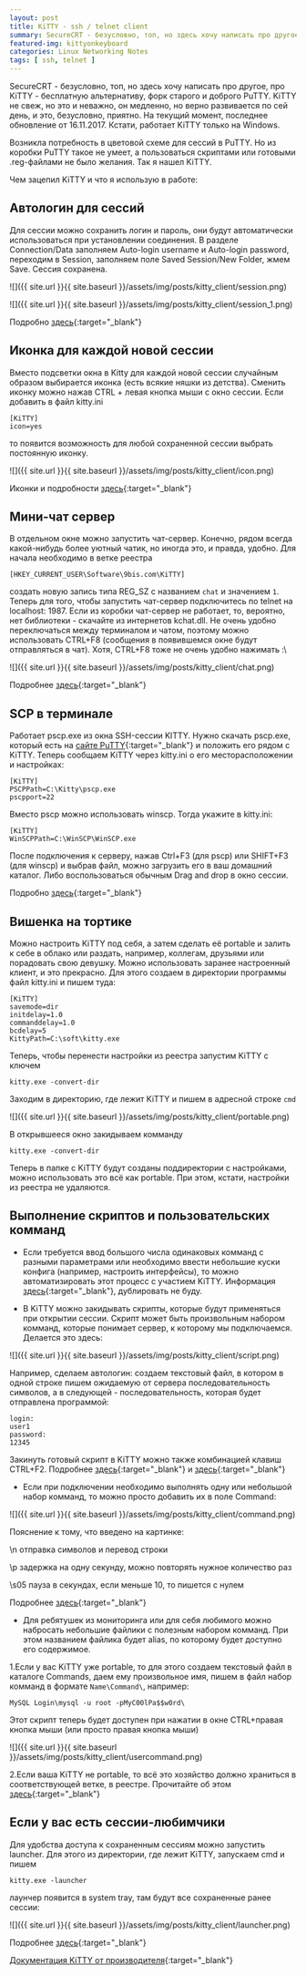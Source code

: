 ```yaml
---
layout: post
title: KiTTY - ssh / telnet client
summary: SecureCRT - безусловно, топ, но здесь хочу написать про другое, про KiTTY - бесплатную альтернативу, форк старого и доброго PuTTY. KiTTY не свеж, но это и неважно, он медленно, но верно развивается по сей день, и это, безусловно, приятно. На текущий момент, последнее обновление от 16.11.2017. Кстати, работает KiTTY только на Windows.
featured-img: kittyonkeyboard
categories: Linux Networking Notes
tags: [ ssh, telnet ]
---
```

SecureCRT - безусловно, топ, но здесь хочу написать про другое, про KiTTY - бесплатную альтернативу, форк старого и доброго PuTTY. KiTTY не свеж, но это и неважно, он медленно, но верно развивается по сей день, и это, безусловно, приятно. На текущий момент, последнее обновление от 16.11.2017. Кстати, работает KiTTY только на Windows.

Возникла потребность в цветовой схеме для сессий в PuTTY. Но из коробки PuTTY такое не умеет, а пользоваться скриптами или готовыми .reg-файлами не было желания. Так я нашел KiTTY.

Чем зацепил KiTTY и что я использую в работе:

Автологин для сессий
---------------------

Для сессии можно сохранить логин и пароль, они будут автоматически использоваться при установлении соединения. В разделе Connection/Data заполняем Auto-login username и Auto-login password, переходим в Session, заполняем поле Saved Session/New Folder, жмем Save. Сессия сохранена.

![]({{ site.url }}{{ site.baseurl }}/assets/img/posts/kitty_client/session.png)

![]({{ site.url }}{{ site.baseurl }}/assets/img/posts/kitty_client/session_1.png)

Подробно [здесь](http://www.9bis.net/kitty/?page=Automatic%20password&zone=ru){:target="_blank"}

Иконка для каждой новой сессии
------------------------------

Вместо подсветки окна в Kitty для каждой новой сессии случайным образом выбирается иконка (есть всякие няшки из детства). Сменить иконку можно нажав CTRL + левая кнопка мыши с окно сессии.
Если добавить в файл kitty.ini 
```
[KiTTY]
icon=yes
```
то появится возможность для любой сохраненной сессии выбрать постоянную иконку. 

![]({{ site.url }}{{ site.baseurl }}/assets/img/posts/kitty_client/icon.png)

Иконки и подробности [здесь](http://www.9bis.net/kitty/?page=folks&zone=ru){:target="_blank"}

Мини-чат сервер
---------------

В отдельном окне можно запустить чат-сервер. Конечно, рядом всегда какой-нибудь более уютный чатик, но иногда это, и правда, удобно.
Для начала необходимо в ветке реестра 
```
[HKEY_CURRENT_USER\Software\9bis.com\KiTTY]
```
создать новую запись типа REG_SZ с названием `chat` и значением `1`.
Теперь для того, чтобы запустить чат-сервер подключитесь по telnet на localhost: 1987.
Если из коробки чат-сервер не работает, то, вероятно, нет библиотеки - скачайте из интернетов kchat.dll.
Не очень удобно переключаться между терминалом и чатом, поэтому можно использовать CTRL+F8 (сообщения в появившемся окне будут отправляться в чат). Хотя, CTRL+F8 тоже не очень удобно нажимать :\

![]({{ site.url }}{{ site.baseurl }}/assets/img/posts/kitty_client/chat.png)

Подробнее [здесь](http://www.9bis.net/kitty/?page=Chat&zone=ru){:target="_blank"}

SCP в терминале
----------------

Работает pscp.exe из окна SSH-сессии KITTY. Нужно скачать pscp.exe, который есть на [сайте PuTTY](https://www.chiark.greenend.org.uk/~sgtatham/putty/latest.html){:target="_blank"} и положить его рядом с KiTTY. Теперь сообщаем KiTTY через kitty.ini о его месторасположении и настройках:
```
[KiTTY]
PSCPPath=C:\Kitty\pscp.exe 
pscpport=22
```
Вместо pscp можно использовать winscp. Тогда укажите в kitty.ini:
```
[KiTTY]
WinSCPPath=C:\WinSCP\WinSCP.exe
```
После подключения к серверу, нажав Ctrl+F3 (для pscp) или SHIFT+F3 (для winscp) и выбрав файл, можно загрузить его в ваш домашний каталог. Либо воспользоваться обычным Drag and drop в окно сессии.

Подробно [здесь](http://www.9bis.net/kitty/index.php?page=pscp%20and%20WinSCP%20integration){:target="_blank"}

Вишенка на тортике
------------------

Можно настроить KiTTY под себя, а затем сделать её portable и залить к себе в облако или раздать, например, коллегам, друзьями или порадовать свою девушку.
Можно использовать заранее настроенный клиент, и это прекрасно.
Для этого создаем в директории программы файл kitty.ini и пишем туда:
```
[KiTTY]
savemode=dir
initdelay=1.0
commanddelay=1.0
bcdelay=5
KittyPath=C:\soft\kitty.exe
```
Теперь, чтобы перенести настройки из реестра запустим KiTTY с ключем
```
kitty.exe -convert-dir
```
Заходим в директорию, где лежит KiTTY и пишем в адресной строке `cmd`

![]({{ site.url }}{{ site.baseurl }}/assets/img/posts/kitty_client/portable.png)

В открывшееся окно закидываем комманду
```
kitty.exe -convert-dir
```
Теперь в папке с KiTTY будут созданы поддиректории с настройками, можно использовать это всё как portable. При этом, кстати, настройки из реестра не удаляются.

Выполнение скриптов и пользовательских комманд
----------------------------------------------

* Если требуется ввод большого числа одинаковых комманд с разными параметрами или необходимо ввести небольшие куски конфига (например, настроить интерфейсы), то можно автоматизировать этот процесс с участием KiTTY.
Информация [здесь](https://habr.com/post/180281/){:target="_blank"}, дублировать не буду.

* В KiTTY можно закидывать скрипты, которые будут применяться при открытии сессии. Скрипт может быть произвольным набором комманд, которые понимает сервер, к которому мы подключаемся. Делается это здесь:

![]({{ site.url }}{{ site.baseurl }}/assets/img/posts/kitty_client/script.png)

Например, сделаем автологин: создаем текстовый файл, в котором в одной строке пишем ожидаемую от сервера последовательность символов, а в следующей - последовательность, которая будет отправлена программой:
```
login:
user1
password:
12345
```
Закинуть готовый скрипт в KiTTY можно также комбинацией клавиш CTRL+F2.
Подробнее [здесь](http://www.9bis.net/kitty/?page=Logon%20script&zone=ru){:target="_blank"} и [здесь](http://www.9bis.net/kitty/?page=Local%20script&zone=ru){:target="_blank"}

* Если при подключении необходимо выполнять одну или небольшой набор комманд, то можно просто добавить их в поле Command:

![]({{ site.url }}{{ site.baseurl }}/assets/img/posts/kitty_client/command.png)

Пояснение к тому, что введено на картинке: 

\n отправка символов и перевод строки

\p задержка на одну секунду, можно повторять нужное количество раз

\s05 пауза в секундах, если меньше 10, то пишется с нулем

Подробнее [здесь](http://www.9bis.net/kitty/?page=Automatic%20commands&zone=ru){:target="_blank"}

* Для ребятушек из мониторинга или для себя любимого можно набросать небольшие файлики с полезным набором комманд. При этом названием файлика будет alias, по которому будет доступно его содержимое.

1.Если у вас KiTTY уже portable, то для этого создаем текстовый файл в каталоге Commands, даем ему произвольное имя, пишем в файл набор комманд в формате `Name\Command\`, например:
```
MySQL Login\mysql -u root -pMyC00lPa$$w0rd\
```
Этот скрипт теперь будет доступен при нажатии в окне CTRL+правая кнопка мыши (или просто правая кнопка мыши)

![]({{ site.url }}{{ site.baseurl }}/assets/img/posts/kitty_client/usercommand.png)

2.Если ваша KiTTY не portable, то всё это хозяйство должно храниться в соответствующей ветке, в реестре. Прочитайте об этом [здесь](http://www.9bis.net/kitty/?page=Pre-defined%20commands&zone=ru){:target="_blank"}

Если у вас есть сессии-любимчики
---------------------------------

Для удобства доступа к сохраненным сессиям можно запустить launcher. Для этого из директории, где лежит KiTTY, запускаем cmd и пишем
```
kitty.exe -launcher
```
лаунчер появится в system tray, там будут все сохраненные ранее сессии:

![]({{ site.url }}{{ site.baseurl }}/assets/img/posts/kitty_client/launcher.png)

Подробнее [здесь](http://www.9bis.net/kitty/?page=The%20session%20launcher&zone=ru){:target="_blank"}

[Документация KiTTY от производителя](http://www.9bis.net/kitty/?page=Welcome&zone=ru){:target="_blank"}
